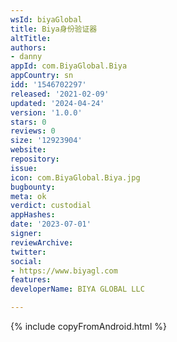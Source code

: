 ```yaml
---
wsId: biyaGlobal
title: Biya身份验证器
altTitle: 
authors:
- danny
appId: com.BiyaGlobal.Biya
appCountry: sn
idd: '1546702297'
released: '2021-02-09'
updated: '2024-04-24'
version: '1.0.0'
stars: 0
reviews: 0
size: '12923904'
website: 
repository: 
issue: 
icon: com.BiyaGlobal.Biya.jpg
bugbounty: 
meta: ok
verdict: custodial
appHashes: 
date: '2023-07-01'
signer: 
reviewArchive: 
twitter: 
social:
- https://www.biyagl.com
features: 
developerName: BIYA GLOBAL LLC

---
```


{% include copyFromAndroid.html %}
